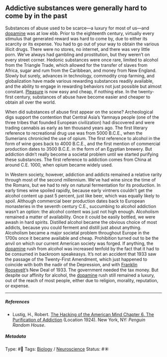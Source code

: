 ## Addictive substances were generally hard to come by in the past

Substances of abuse used to be scarce—a luxury for most of us—and [dopamine](Dopamine.md) was at low ebb. Prior to the eighteenth century, virtually every stimulus that generated reward was hard to come by, due to either its scarcity or its expense. You had to go out of your way to obtain the various illicit drugs. There were no stores, no internet, and there was very little porn. We’ve always had gambling and prostitution, but they weren’t on every street corner. Hedonic substances were once rare, limited to alcohol from the Triangle Trade, which allowed for the transfer of slaves from Africa, sugar and rum from the Caribbean, and money from New England. Slowly but surely, advances in technology, commodity crop farming, and globalization have made various rewarding substances readily available, and the ability to engage in rewarding behaviors not just possible but almost constant. [Pleasure](Pleasure.md) is now easy and cheap, if nothing else. In the twenty-first century, substances of abuse have become easier and cheaper to obtain all over the world.

When did substances of abuse first appear on the scene? Archeological digs support the contention that Central Asia’s Yamnaya people (one of the three tribes that founded European civilization) had discovered and were trading cannabis as early as ten thousand years ago. The first literary reference to recreational drug use was from 5000 B.C.E., when the Sumerians chronicled the use of opium. The first reference to alcohol in the form of wine goes back to 4000 B.C.E., and the first mention of commercial production dates to 3500 B.C.E. in the form of an Egyptian brewery. But addiction didn’t really become a societal problem until we started purifying these substances. The first reference to addiction comes from China at around C.E. 1000, when opium became widely used.

In Western society, however, addiction and addicts remained a relative rarity through most of the second millennium. We’ve had wine since the time of the Romans, but we had to rely on natural fermentation for its production. In early times wine spoiled rapidly, because early vintners couldn’t get the alcohol content up past 5 percent, just like beer, which was equally likely to spoil. Although commercial beer production dates back to European monasteries in the seventh century C.E., succumbing to alcohol addiction wasn’t an option: the alcohol content was just not high enough. Alcoholism remained a matter of availability. Once it could be easily bottled, we were awash in hard spirits. Distilled alcohol became the obvious choice of most addicts, because you could ferment and distill just about anything. Alcoholism became a major societal problem throughout Europe in the 1700s once it became available and cheap. Prohibition turned out to be the anvil on which our current American society was forged. If anything, the [dopamine](Dopamine.md) rush from alcohol was increased tenfold by the fact that it had to be consumed in backroom speakeasys. It’s not an accident that 1933 saw the passage of the Twenty-First Amendment, which just happened to coincide with both the nadir of the Depression, and with [Franklin Roosevelt]()’s New Deal of 1933. The government needed the tax money. But despite our affinity for alcohol, the [dopamine](Dopamine.md) rush still remained a luxury, out of the reach of most people, either due to religion, morality, reputation, or expense.

---

##### References

* Lustig, H., Robert. [The Hacking of the American Mind Chapter 6. The Purification of Addiction](The%20Hacking%20of%20the%20American%20Mind%20Chapter%206.%20The%20Purification%20of%20Addiction.md) (Location 1924). New York, NY: *Penguin Random House*.

##### Metadata

Type: #🔴 
Tags: [Biology]() / [Neuroscience](Neuroscience.md) 
Status: #☀️ 
